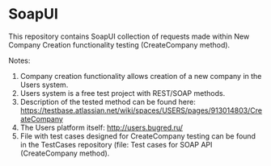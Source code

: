 # SoapUI
This repository contains SoapUI collection of requests made within New Company Creation functionality testing (CreateCompany method).

Notes:
1. Company creation functionality allows creation of a new company in the Users system.
2. Users system is a free test project with REST/SOAP methods.
3. Description of the tested method can be found here: https://testbase.atlassian.net/wiki/spaces/USERS/pages/913014803/CreateCompany
4. The Users platform itself: http://users.bugred.ru/
5. File with test cases designed for CreateCompany testing can be found in the TestCases repository (file: Test cases for SOAP API (CreateCompany method).
